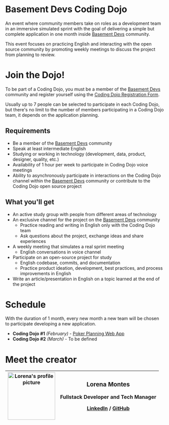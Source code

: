 # Basement Devs Coding Dojo
An event where community members take on roles as a development team in an immersive simulated sprint with the goal of delivering a simple but complete application in one month inside [Basement Devs](https://discord.gg/basementdevs) community.

This event focuses on practicing English and interacting with the open source community by promoting weekly meetings to discuss the project from planning to review.

# Join the Dojo!
To be part of a Coding Dojo, you must be a member of the [Basement Devs](https://discord.gg/basementdevs) community and register yourself using the [Coding Dojo Registration Form](https://forms.gle/n3DmBUsU7TTLc38KA).

Usually up to 7 people can be selected to participate in each Coding Dojo, but there's no limit to the number of members participating in a Coding Dojo team, it depends on the application planning.

## Requirements
- Be a member of the [Basement Devs](https://discord.gg/basementdevs) community
- Speak at least intermediate English
- Studying or working in technology (development, data, product, designer, quality, etc.)
- Availability of 1 hour per week to participate in Coding Dojo voice meetings
- Ability to asynchronously participate in interactions on the Coding Dojo channel within the [Basement Devs](https://discord.gg/basementdevs) community or contribute to the Coding Dojo open source project

## What you'll get
- An active study group with people from different areas of technology
- An exclusive channel for the project on the [Basement Devs](https://discord.gg/basementdevs) community
  - Practice reading and writing in English only with the Coding Dojo team
  - Ask questions about the project, exchange ideas and share experiences
- A weekly meeting that simulates a real sprint meeting
  - English conversations in voice channel
- Participate on an open-source project for study
  - English codebase, commits, and documentation
  - Practice product ideation, development, best practices, and process improvements in English
- Write an article/presentation in English on a topic learned at the end of the project

# Schedule
With the duration of 1 month, every new month a new team will be chosen to participate developing a new application.

- **Coding Dojo #1** *(February)* - [Poker Planning Web App](https://github.com/basementdevs/planning_poker)
- **Coding Dojo #2** *(March)* - To be defined

# Meet the creator
| <img src="https://github.com/reenatoteixeira/planning_poker/assets/99664161/44ae38d9-0dd4-4871-95b0-a360a7b52682" alt="Lorena's profile picture" width="150"/> | <h3>Lorena Montes</h3> <p>Fullstack Developer and Tech Manager</p> <a href="https://www.linkedin.com/in/lorenagmontes/" target="_blank">LinkedIn</a> / <a href="https://github.com/lorenalgm/" target="_blank">GitHub</a> <h3> </h3> |
| --- | --- |
